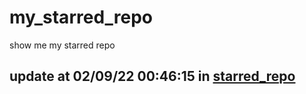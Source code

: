 # my_starred_repo
show me my starred repo

update at 02/09/22 00:46:15 in [starred_repo](./index.html)
---

